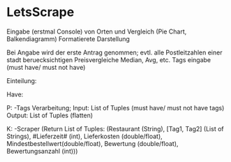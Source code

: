 # LetsScrape
Eingabe (erstmal Console) von Orten und Vergleich (Pie Chart, Balkendiagramm)
Formatierete Darstellung 

Bei Angabe wird der erste Antrag genommen; evtl. alle Postleitzahlen einer stadt beruecksichtigen 
Preisvergleiche Median, Avg, etc. 
Tags eingabe (must have/ must not have)





Einteilung: 

Have: 

P: 
-Tags Verarbeitung; Input: List of Tuples (must have/ must not have tags) 
                    Output: List of Tuples (flatten)

K:
-Scraper (Return List of Tuples: (Restaurant (String), [Tag1, Tag2] (List of Strings), #Lieferzeit# (int), Lieferkosten (double/float), Mindestbestellwert(double/float), Bewertung (double/float), Bewertungsanzahl (int)))

